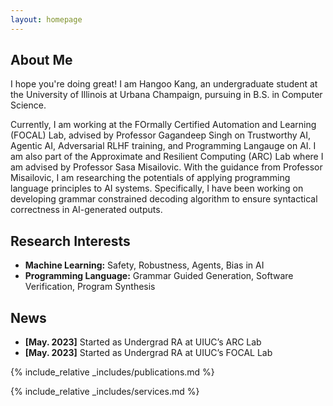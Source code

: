 ```yaml
---
layout: homepage
---
```


## About Me

I hope you're doing great! I am Hangoo Kang, an undergraduate student at the University of Illinois at Urbana Champaign, pursuing in B.S. in Computer Science.

Currently, I am working at the FOrmally Certified Automation and Learning (FOCAL) Lab, advised by Professor Gagandeep Singh on Trustworthy AI, Agentic AI, Adversarial RLHF training, and Programming Langauge on AI. I am also part of the Approximate and Resilient Computing (ARC) Lab where I am advised by Professor Sasa Misailovic. With the guidance from Professor Misailovic, I am researching the potentials of applying programming language principles to AI systems. Specifically, I have been working on developing grammar constrained decoding algorithm to ensure syntactical correctness in AI-generated outputs.

## Research Interests

- **Machine Learning:** Safety, Robustness, Agents, Bias in AI
- **Programming Language:** Grammar Guided Generation, Software Verification, Program Synthesis

## News

- **[May. 2023]** Started as Undergrad RA at UIUC’s ARC Lab
- **[May. 2023]** Started as Undergrad RA at UIUC’s FOCAL Lab

{% include_relative _includes/publications.md %}

{% include_relative _includes/services.md %}
